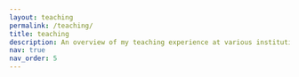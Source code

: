 ```yaml
---
layout: teaching
permalink: /teaching/
title: teaching
description: An overview of my teaching experience at various institutions
nav: true
nav_order: 5
---
```

